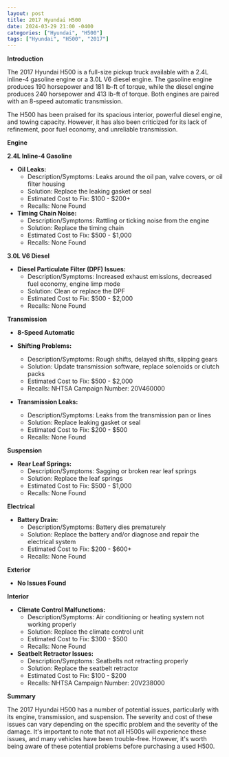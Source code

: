 ```yaml
---
layout: post
title: 2017 Hyundai H500
date: 2024-03-29 21:00 -0400
categories: ["Hyundai", "H500"]
tags: ["Hyundai", "H500", "2017"]
---
```

**Introduction**

The 2017 Hyundai H500 is a full-size pickup truck available with a 2.4L inline-4 gasoline engine or a 3.0L V6 diesel engine. The gasoline engine produces 190 horsepower and 181 lb-ft of torque, while the diesel engine produces 240 horsepower and 413 lb-ft of torque. Both engines are paired with an 8-speed automatic transmission.

The H500 has been praised for its spacious interior, powerful diesel engine, and towing capacity. However, it has also been criticized for its lack of refinement, poor fuel economy, and unreliable transmission.

**Engine**

**2.4L Inline-4 Gasoline**

* **Oil Leaks:**
    * Description/Symptoms: Leaks around the oil pan, valve covers, or oil filter housing
    * Solution: Replace the leaking gasket or seal
    * Estimated Cost to Fix: $100 - $200+
    * Recalls: None Found
* **Timing Chain Noise:**
    * Description/Symptoms: Rattling or ticking noise from the engine
    * Solution: Replace the timing chain
    * Estimated Cost to Fix: $500 - $1,000
    * Recalls: None Found

**3.0L V6 Diesel**

* **Diesel Particulate Filter (DPF) Issues:**
    * Description/Symptoms: Increased exhaust emissions, decreased fuel economy, engine limp mode
    * Solution: Clean or replace the DPF
    * Estimated Cost to Fix: $500 - $2,000
    * Recalls: None Found

**Transmission**

* **8-Speed Automatic**

* **Shifting Problems:**
    * Description/Symptoms: Rough shifts, delayed shifts, slipping gears
    * Solution: Update transmission software, replace solenoids or clutch packs
    * Estimated Cost to Fix: $500 - $2,000
    * Recalls: NHTSA Campaign Number: 20V460000
* **Transmission Leaks:**
    * Description/Symptoms: Leaks from the transmission pan or lines
    * Solution: Replace leaking gasket or seal
    * Estimated Cost to Fix: $200 - $500
    * Recalls: None Found

**Suspension**

* **Rear Leaf Springs:**
    * Description/Symptoms: Sagging or broken rear leaf springs
    * Solution: Replace the leaf springs
    * Estimated Cost to Fix: $500 - $1,000
    * Recalls: None Found

**Electrical**

* **Battery Drain:**
    * Description/Symptoms: Battery dies prematurely
    * Solution: Replace the battery and/or diagnose and repair the electrical system
    * Estimated Cost to Fix: $200 - $600+
    * Recalls: None Found

**Exterior**

* **No Issues Found**

**Interior**

* **Climate Control Malfunctions:**
    * Description/Symptoms: Air conditioning or heating system not working properly
    * Solution: Replace the climate control unit
    * Estimated Cost to Fix: $300 - $500
    * Recalls: None Found
* **Seatbelt Retractor Issues:**
    * Description/Symptoms: Seatbelts not retracting properly
    * Solution: Replace the seatbelt retractor
    * Estimated Cost to Fix: $100 - $200
    * Recalls: NHTSA Campaign Number: 20V238000

**Summary**

The 2017 Hyundai H500 has a number of potential issues, particularly with its engine, transmission, and suspension. The severity and cost of these issues can vary depending on the specific problem and the severity of the damage. It's important to note that not all H500s will experience these issues, and many vehicles have been trouble-free. However, it's worth being aware of these potential problems before purchasing a used H500.
